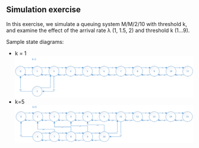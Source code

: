 ## Simulation exercise

In this exercise, we simulate a queuing system M/M/2/10 with threshold k, and examine the effect of the arrival rate λ (1, 1.5, 2) and threshold k (1...9).

Sample state diagrams:
- k = 1
![k=1](k1.png)
- k=5
![k=5](k5.png)
